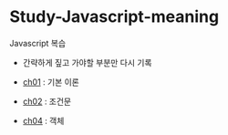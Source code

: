 # Study-Javascript-meaning
Javascript 복습
- 간략하게 짚고 가야할 부분만 다시 기록

- [ch01](./ch01/ch01.md) : 기본 이론
- [ch02](./ch02/ch02.md) : 조건문

- [ch04](./ch04/ch04.md) : 객체

